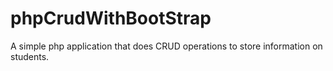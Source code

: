 # phpCrudWithBootStrap
A simple php application that does CRUD operations to store information on students. 
